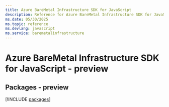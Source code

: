 ```yaml
---
title: Azure BareMetal Infrastructure SDK for JavaScript
description: Reference for Azure BareMetal Infrastructure SDK for JavaScript
ms.date: 05/30/2025
ms.topic: reference
ms.devlang: javascript
ms.service: baremetalinfrastructure
---
```

# Azure BareMetal Infrastructure SDK for JavaScript - preview
## Packages - preview
[!INCLUDE [packages](baremetal-infrastructure-index.md)]